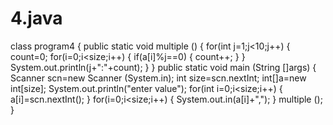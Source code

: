 # 4.java
class program4
{
public static void multiple ()
{
for(int j=1;j<10;j++)
{
count=0;
for(i=0;i<size;i++)
{
if(a[i]%j==0)
{
count++;
}
}
System.out.println(j+":"+count);
}
}
public static void main (String []args)
{
Scanner scn=new Scanner (System.in);
int size=scn.nextInt;
int[]a=new int[size];
System.out.println("enter value");
for(int i=0;i<size;i++)
{
a[i]=scn.nextInt();
}
for(i=0;i<size;i++)
{
System.out.in(a[i]+",");
}
multiple ();
}
